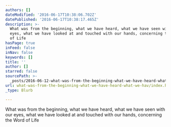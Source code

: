 ```yaml
---
authors: []
dateModified: '2016-06-17T10:38:06.702Z'
datePublished: '2016-06-17T10:38:17.465Z'
description: >-
  What was from the beginning, what we have heard, what we have seen with our
  eyes, what we have looked at and touched with our hands, concerning the Word
  of Life
hasPage: true
inFeed: false
inNav: false
keywords: []
title: ''
author: []
starred: false
sourcePath: >-
  _posts/2016-06-12-what-was-from-the-beginning-what-we-have-heard-what-we-hav.md
url: what-was-from-the-beginning-what-we-have-heard-what-we-hav/index.html
_type: Blurb

---
```

What was from the beginning, what we have heard, what we have seen with our eyes, what we have looked at and touched with our hands, concerning the Word of Life